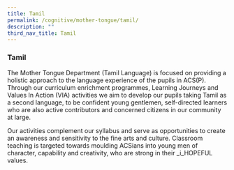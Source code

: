 ```yaml
---
title: Tamil
permalink: /cognitive/mother-tongue/tamil/
description: ""
third_nav_title: Tamil
---
```

### **Tamil**
The Mother Tongue Department (Tamil Language) is focused on providing a holistic approach to the language experience of the pupils in ACS(P). Through our curriculum enrichment programmes, Learning Journeys and Values In Action (VIA) activities we aim to develop our pupils taking Tamil as a second language, to be confident young gentlemen, self-directed learners who are also active contributors and concerned citizens in our community at large.

Our activities complement our syllabus and serve as opportunities to create an awareness and sensitivity to the fine arts and culture. Classroom teaching is targeted towards moulding ACSians into young men of character, capability and creativity, who are strong in their _i_HOPEFUL values.